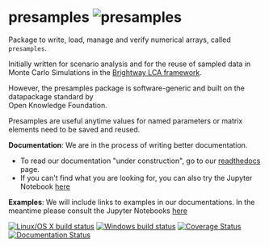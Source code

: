 # presamples ![presamples](https://github.com/PascalLesage/presamples/blob/master/docs/build/_images/presamples_logo.png)


 Package to write, load, manage and verify numerical arrays, called `presamples`.
 
 Initially written for scenario analysis and for the reuse of sampled data in Monte Carlo Simulations
 in the [Brightway LCA framework](https://brightwaylca.org/).
 
 However, the presamples package is software-generic and built on the datapackage	standard	by	
 Open	Knowledge	Foundation. 
 
 Presamples are useful anytime values for named parameters or matrix elements need to be saved and reused.
 
 **Documentation**: We are in the process of writing better documentation.  
 - To read our documentation "under construction", go to our [readthedocs](https://presamples.readthedocs.io/en/latest/?badge=latest) page. 
 - If you can't find what you are looking for, you can also try the Jupyter Notebook [here](https://github.com/PascalLesage/presamples/blob/master/docs/presamples%20docs%20and%20examples.ipynb)
 
 **Examples**: We will include links to examples in our documentations. In the meantime please consult the Jupyter Notebooks [here](https://github.com/PascalLesage/presamples/tree/master/docs/examples)
 

[![Linux/OS X build status](https://travis-ci.org/PascalLesage/presamples.svg?branch=master)](https://travis-ci.org/PascalLesage/presamples) 
[![Windows build status](https://ci.appveyor.com/api/projects/status/pb519kt7kbs188oi/branch/master?svg=true)](https://ci.appveyor.com/project/PascalLesage/presamples/branch/master)
[![Coverage Status](https://coveralls.io/repos/github/PascalLesage/presamples/badge.svg?branch=master)](https://coveralls.io/github/PascalLesage/presamples?branch=master)
[![Documentation Status](https://readthedocs.org/projects/presamples/badge/?version=latest)](https://presamples.readthedocs.io/en/latest/?badge=latest)
